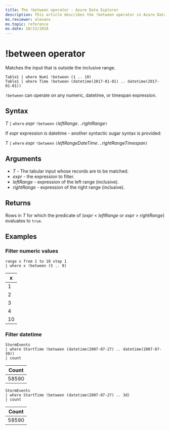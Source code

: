 ```yaml
---
title: The !between operator - Azure Data Explorer
description: This article describes the !between operator in Azure Data Explorer.
ms.reviewer: alexans
ms.topic: reference
ms.date: 10/23/2018
---
```

# !between operator

Matches the input that is outside the inclusive range.

```kusto
Table1 | where Num1 !between (1 .. 10)
Table1 | where Time !between (datetime(2017-01-01) .. datetime(2017-01-01))
```

`!between` can operate on any numeric, datetime, or timespan expression.
 
## Syntax

*T* `|` `where` *expr* `!between` `(`*leftRange*` .. `*rightRange*`)`   
 
If *expr* expression is datetime - another syntactic sugar syntax is provided:

*T* `|` `where` *expr* `!between` `(`*leftRangeDateTime*` .. `*rightRangeTimespan*`)`   

## Arguments

* *T* - The tabular input whose records are to be matched.
* *expr* - the expression to filter.
* *leftRange* - expression of the left range (inclusive).
* *rightRange* - expression of the right range (inclusive).

## Returns

Rows in *T* for which the predicate of (*expr* < *leftRange* or *expr* > *rightRange*) evaluates to `true`.

## Examples  

### Filter numeric values   

<!-- csl: https://help.kusto.windows.net/Samples -->
```kusto
range x from 1 to 10 step 1
| where x !between (5 .. 9)
```

|x|
|---|
|1|
|2|
|3|
|4|
|10|

### Filter datetime  

<!-- csl: https://help.kusto.windows.net/Samples -->
```kusto
StormEvents
| where StartTime !between (datetime(2007-07-27) .. datetime(2007-07-30))
| count 
```

|Count|
|---|
|58590|

<!-- csl: https://help.kusto.windows.net/Samples -->
```kusto
StormEvents
| where StartTime !between (datetime(2007-07-27) .. 3d)
| count 
```

|Count|
|---|
|58590|
